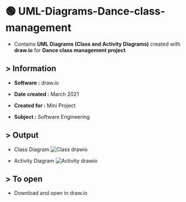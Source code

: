 # :green_circle:  UML-Diagrams-Dance-class-management
* Contains **UML Diagrams (Class and Activity Diagrams)** created with **draw.io** for **Dance class management project**.

## > Information

* <b>Software :</b> draw.io


* <b>Date created :</b> March 2021

* <b>Created for :</b> Mini Project

* <b>Subject :</b> Software  Engineering

## > Output
* Class Diagram
![Class drawio](https://github.com/ruchi961/UML-Diagrams-Dance-class-management/assets/128241982/cc71b990-a67a-40e9-8b48-c0cb233e3801)

* Activity Diagram
![Activity drawio](https://github.com/ruchi961/UML-Diagrams-Dance-class-management/assets/128241982/90e2de40-fdf6-471f-8585-67b45c8085f2)

## > To open 
* Download and open in draw.io

